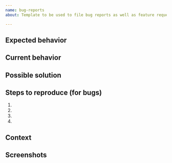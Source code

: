 ```yaml
---
name: bug-reports
about: Template to be used to file bug reports as well as feature requests

---
```


<!--
Provide a general summary of the issue in the Title above.

We welcome issues and pull requests for bugs and improvements.
-->

## Expected behavior
<!--
If you're describing a bug, tell us what should happen.

If you're suggesting a change/improvement, tell us how it should work.
-->

## Current behavior
<!--
If you're describing a bug, tell us what happens instead of the expected behavior.

If suggesting a change/improvement, explain the difference from current behavior.
-->

## Possible solution
<!--
Not obligatory, but suggest a fix for the bug, or some ideas for how to
implement your addition or change.
-->

## Steps to reproduce (for bugs)
<!--
Provide an unambiguous set of steps to reproduce
this bug. 
-->
1.
2.
3.
4.

## Context
<!--
How has this issue affected you? What are you trying to accomplish?

Providing context helps us come up with a solution that is most useful in the
real world.
-->

## Screenshots
<!--
If possible and relevant to better explain the issue, provide screenshots for illustration
-->
